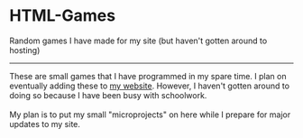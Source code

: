 # HTML-Games
Random games I have made for my site (but haven't gotten around to hosting)
<hr>
These are small games that I have programmed in my spare time. I plan on eventually adding these to <a href="www.programparadise.dev">my website</a>. However, I haven't gotten around to doing so because I have been busy with schoolwork.
<br></br>
My plan is to put my small "microprojects" on here while I prepare for major updates to my site.
